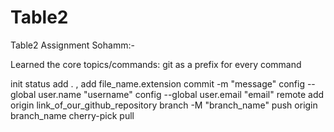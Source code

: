 # Table2
Table2 Assignment
Sohamm:-

Learned the core topics/commands:
git as a prefix for every command

init
status
add . , add file_name.extension
commit -m "message"
config --global user.name "username"
config --global user.email "email"
remote add origin link_of_our_github_repository
branch -M "branch_name"
push origin branch_name
cherry-pick
pull
